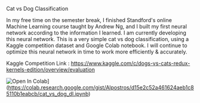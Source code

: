 Cat vs Dog Classification

In my free time on the semester break, I finished Standford's online Machine Learning course taught by Andrew Ng, and I built my first neural network according to the information I learned.
I am currently developing this neural network.
This is a very simple cat vs dog classification, using a Kaggle competition dataset and Google Colab notebook. 
I will continue to optimize this neural network in time to work more efficiently & accurately.

Kaggle Competition Link : https://www.kaggle.com/c/dogs-vs-cats-redux-kernels-edition/overview/evaluation

![Open In Colab](https://colab.research.google.com/assets/colab-badge.svg)](https://colab.research.google.com/gist/Alpostros/d15e2c52a461624aeb1c85110b1eabcb/cat_vs_dog_dl.ipynb)
